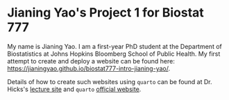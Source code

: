 # Jianing Yao's Project 1 for Biostat 777

My name is Jianing Yao. I am a first-year PhD student at the Department of Biostatistics at Johns Hopkins Bloomberg School of Public Health. My first attempt to create and deploy a website can be found here: <https://jianingyao.github.io/biostat777-intro-jianing-yao/>.

Details of how to create such websites using `quarto` can be found at Dr. Hicks's [lecture site](<https://www.stephaniehicks.com/jhustatprogramming2023/posts/2023-10-26-build-website/>) and `quarto` [official website](<https://quarto.org/docs/publishing/github-pages.html>).

